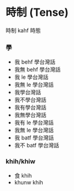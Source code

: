 # 時制 (Tense)

時制 kahf 時態 

### 學

* 我 behf 學台灣話
* 我無 behf 學台灣話
* 我 le 學台灣話
* 我無 le 學台灣話
* 我學台灣話
* 我不學台灣話
* 我有學台灣話
* 我無學台灣話
* 我有 le 學台灣話
* 我無 le 學台灣話
* 我 batf 學台灣話
* 我不 batf 學台灣話

### khih/khiw

* 食 khih
* khunw khih
